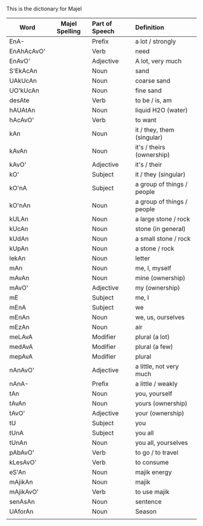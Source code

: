This is the dictionary for Majel

| Word       | Majel Spelling | Part of Speech | Definition                 |
| ---------- | -------------- |:-------------- |:-------------------------- |
| EnA-       |                | Prefix         | a lot / strongly           |
| EnAhAcAvO' |                | Verb           | need                       |
| EnAvO'     |                | Adjective      | A lot, very much           |
| S'EkAcAn   |                | Noun           | sand                       |
| UAkUcAn    |                | Noun           | coarse sand                |
| UO'kUcAn   |                | Noun           | fine sand                  |
| desAte     |                | Verb           | to be / is, am             |
| hAUAtAn    |                | Noun           | liquid H2O (water)         |
| hAcAvO'    |                | Verb           | to want                    |
| kAn        |                | Noun           | it / they, them (singular) |
| kAvAn      |                | Noun           | it's / theirs (ownership)  |
| kAvO'      |                | Adjective      | it's / their               |
| kO'        |                | Subject        | it / they (singular)       |
| kO'nA      |                | Subject        | a group of things / people |
| kO'nAn     |                | Noun           | a group of things / people |
| kULAn      |                | Noun           | a large stone / rock       |
| kUcAn      |                | Noun           | stone (in general)         |
| kUdAn      |                | Noun           | a small stone / rock       |
| kUpAn      |                | Noun           | a stone / rock             |
| lekAn      |                | Noun           | letter                     |
| mAn        |                | Noun           | me, I, myself              |
| mAvAn      |                | Noun           | mine (ownership)           |
| mAvO'      |                | Adjective      | my (ownership)             |
| mE         |                | Subject        | me, I                      |
| mEnA       |                | Subject        | we                         |
| mEnAn      |                | Noun           | we, us, ourselves          |
| mEzAn      |                | Noun           | air                        |
| meLAvA     |                | Modifier       | plural (a lot)             |
| medAvA     |                | Modifier       | plural (a few)             |
| mepAvA     |                | Modifier       | plural                     |
| nAnAvO'    |                | Adjective      | a little, not very much    |
| nAnA-      |                | Prefix         | a little / weakly          |
| tAn        |                | Noun           | you, yourself              |
| tAvAn      |                | Noun           | yours (ownership)          |
| tAvO'      |                | Adjective      | your (ownership)           |
| tU         |                | Subject        | you                        |
| tUnA       |                | Subject        | you all                    |
| tUnAn      |                | Noun           | you all, yourselves        |
| pAbAvO'    |                | Verb           | to go / to travel          |
| kLesAvO'   |                | Verb           | to consume                 |
| eS'An      |                | Noun           | majik energy               |
| mAjikAn    |                | Noun           | majik                      |
| mAjikAvO'  |                | Verb           | to use majik               |
| senAsAn    |                | Noun           | sentence                   |
| UAforAn    |                | Noun           | Season                     |
|            |                |                |                            |

